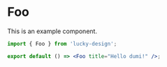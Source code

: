 # Foo

This is an example component.

```jsx
import { Foo } from 'lucky-design';

export default () => <Foo title="Hello dumi!" />;
```
